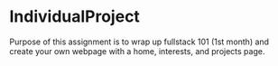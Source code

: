 # IndividualProject
Purpose of this assignment is to wrap up fullstack 101 (1st month) and create your own webpage with a home, interests, and projects page.
